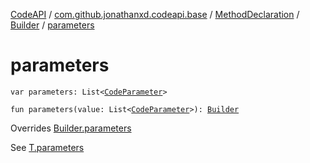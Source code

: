 [CodeAPI](../../../index.md) / [com.github.jonathanxd.codeapi.base](../../index.md) / [MethodDeclaration](../index.md) / [Builder](index.md) / [parameters](.)

# parameters

`var parameters: List<`[`CodeParameter`](../../-code-parameter/index.md)`>`

`fun parameters(value: List<`[`CodeParameter`](../../-code-parameter/index.md)`>): `[`Builder`](index.md)

Overrides [Builder.parameters](../../-parameters-holder/-builder/parameters.md)

See [T.parameters](#)


